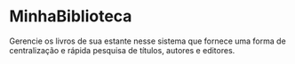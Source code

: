 # MinhaBiblioteca

Gerencie os livros de sua estante nesse sistema que fornece uma forma de centralização e rápida pesquisa de títulos, autores e editores.
